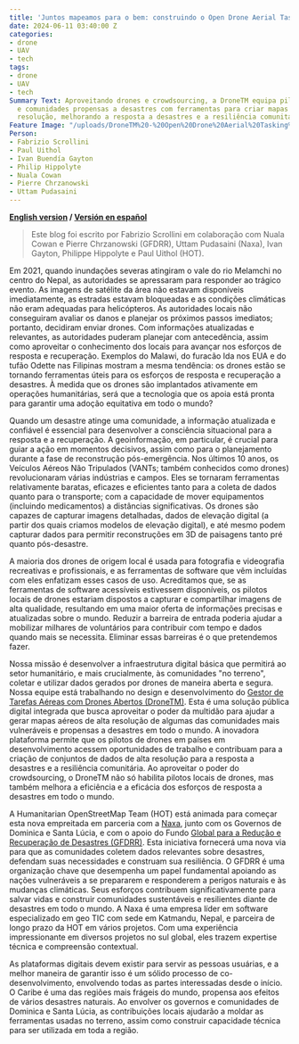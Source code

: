 ```yaml
---
title: 'Juntos mapeamos para o bem: construindo o Open Drone Aerial Tasking Manager'
date: 2024-06-11 03:40:00 Z
categories:
- drone
- UAV
- tech
tags:
- drone
- UAV
- tech
Summary Text: Aproveitando drones e crowdsourcing, a DroneTM equipa pilotos locais
  e comunidades propensas a desastres com ferramentas para criar mapas aéreos de alta
  resolução, melhorando a resposta a desastres e a resiliência comunitária.
Feature Image: "/uploads/DroneTM%20-%20Open%20Drone%20Aerial%20Tasking%20Manager.jpg"
Person:
- Fabrizio Scrollini
- Paul Uithol
- Ivan Buendía Gayton
- Philip Hippolyte
- Nuala Cowan
- Pierre Chrzanowski
- Uttam Pudasaini
---
```


**[English version](https://www.hotosm.org/updates/together-we-map-for-good-building-the-open-drone-aerial-tasking-manager/) / [Versión en español](https://www.hotosm.org/updates/juntos-mapeamos-por-el-bien-construyendo-el-gestor-de-tareas-aereas-con-drones-abiertos/)**

> Este blog foi escrito por Fabrizio Scrollini em colaboração com Nuala Cowan e Pierre Chrzanowski (GFDRR), Uttam Pudasaini (Naxa), Ivan Gayton, Philippe Hippolyte e Paul Uithol (HOT).

Em 2021, quando inundações severas atingiram o vale do rio Melamchi no centro do Nepal, as autoridades se apressaram para responder ao trágico evento. As imagens de satélite da área não estavam disponíveis imediatamente, as estradas estavam bloqueadas e as condições climáticas não eram adequadas para helicópteros. As autoridades locais não conseguiram avaliar os danos e planejar os próximos passos imediatos; portanto, decidiram enviar drones. Com informações atualizadas e relevantes, as autoridades puderam planejar com antecedência, assim como aproveitar o conhecimento dos locais para avançar nos esforços de resposta e recuperação. Exemplos do Malawi, do furacão Ida nos EUA e do tufão Odette nas Filipinas mostram a mesma tendência: os drones estão se tornando ferramentas úteis para os esforços de resposta e recuperação a desastres. À medida que os drones são implantados ativamente em operações humanitárias, será que a tecnologia que os apoia está pronta para garantir uma adoção equitativa em todo o mundo?

Quando um desastre atinge uma comunidade, a informação atualizada e confiável é essencial para desenvolver a consciência situacional para a resposta e a recuperação. A geoinformação, em particular, é crucial para guiar a ação em momentos decisivos, assim como para o planejamento durante a fase de reconstrução pós-emergência. Nos últimos 10 anos, os Veículos Aéreos Não Tripulados (VANTs; também conhecidos como drones) revolucionaram várias indústrias e campos. Eles se tornaram ferramentas relativamente baratas, eficazes e eficientes tanto para a coleta de dados quanto para o transporte; com a capacidade de mover equipamentos (incluindo medicamentos) a distâncias significativas. Os drones são capazes de capturar imagens detalhadas, dados de elevação digital (a partir dos quais criamos modelos de elevação digital), e até mesmo podem capturar dados para permitir reconstruções em 3D de paisagens tanto pré quanto pós-desastre.

A maioria dos drones de origem local é usada para fotografia e videografia recreativas e profissionais, e as ferramentas de software que vêm incluídas com eles enfatizam esses casos de uso. Acreditamos que, se as ferramentas de software acessíveis estivessem disponíveis, os pilotos locais de drones estariam dispostos a capturar e compartilhar imagens de alta qualidade, resultando em uma maior oferta de informações precisas e atualizadas sobre o mundo. Reduzir a barreira de entrada poderia ajudar a mobilizar milhares de voluntários para contribuir com tempo e dados quando mais se necessita. Eliminar essas barreiras é o que pretendemos fazer.

Nossa missão é desenvolver a infraestrutura digital básica que permitirá ao setor humanitário, e mais crucialmente, às comunidades "no terreno", coletar e utilizar dados gerados por drones de maneira aberta e segura. Nossa equipe está trabalhando no design e desenvolvimento do [Gestor de Tarefas Aéreas com Drones Abertos (DroneTM)](https://www.hotosm.org/tech-suite/drone-tasking-manager/). Esta é uma solução pública digital integrada que busca aproveitar o poder da multidão para ajudar a gerar mapas aéreos de alta resolução de algumas das comunidades mais vulneráveis e propensas a desastres em todo o mundo. A inovadora plataforma permite que os pilotos de drones em países em desenvolvimento acessem oportunidades de trabalho e contribuam para a criação de conjuntos de dados de alta resolução para a resposta a desastres e a resiliência comunitária. Ao aproveitar o poder do crowdsourcing, o DroneTM não só habilita pilotos locais de drones, mas também melhora a eficiência e a eficácia dos esforços de resposta a desastres em todo o mundo.

A Humanitarian OpenStreetMap Team (HOT) está animada para começar esta nova empreitada em parceria com a [Naxa](https://naxa.com.np/), junto com os Governos de Dominica e Santa Lúcia, e com o apoio do Fundo [Global para a Redução e Recuperação de Desastres (GFDRR)](https://www.gfdrr.org/en). Esta iniciativa fornecerá uma nova via para que as comunidades coletem dados relevantes sobre desastres, defendam suas necessidades e construam sua resiliência. O GFDRR é uma organização chave que desempenha um papel fundamental apoiando as nações vulneráveis a se prepararem e responderem a perigos naturais e às mudanças climáticas. Seus esforços contribuem significativamente para salvar vidas e construir comunidades sustentáveis e resilientes diante de desastres em todo o mundo. A Naxa é uma empresa líder em software especializado em geo TIC com sede em Katmandu, Nepal, e parceira de longo prazo da HOT em vários projetos. Com uma experiência impressionante em diversos projetos no sul global, eles trazem expertise técnica e compreensão contextual.

As plataformas digitais devem existir para servir as pessoas usuárias, e a melhor maneira de garantir isso é um sólido processo de co-desenvolvimento, envolvendo todas as partes interessadas desde o início. O Caribe é uma das regiões mais frágeis do mundo, propensa aos efeitos de vários desastres naturais. Ao envolver os governos e comunidades de Dominica e Santa Lúcia, as contribuições locais ajudarão a moldar as ferramentas usadas no terreno, assim como construir capacidade técnica para ser utilizada em toda a região.